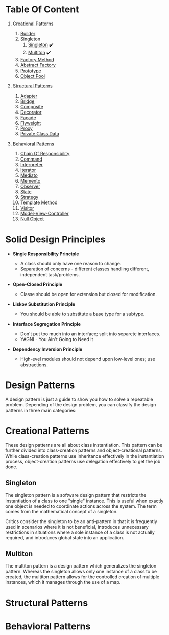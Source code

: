 # Table Of Content

1. [Creational Patterns](#creational_patterns)

    1. [Builder](#)
    2. [Singleton](#singleton)
        1. [Singleton](#singleton) :heavy_check_mark:
        2. [Multiton](#multiton) :heavy_check_mark:
    3. [Factory Method](#)
    4. [Abstract Factory](#)
    5. [Prototype](#)
    6. [Object Pool](#)
  
2. [Structural Patterns](#structural_patterns)

    1. [Adapter](#)
    2. [Bridge](#)
    3. [Composite](#)
    4. [Decorator](#)
    5. [Facade](#)
    6. [Flyweight](#)
    7. [Proxy](#)
    8. [Private Class Data](#)
  
3. [Behavioral Patterns](#behavioral_patterns)
 
    1. [Chain Of Responsibility](#)
    2. [Command](#)
    3. [Interpreter](#)
    4. [Iterator](#)
    5. [Mediato](#)
    6. [Memento](#)
    7. [Observer](#)
    8. [State](#)
    9. [Strategy](#)
    10. [Template Method](#)
    11. [Visitor](#)
    12. [Model-View-Controller](#)
    13. [Null Object](#)

# Solid Design Principles

* __Single Responsibility Principle__
    * A class should only have one reason to change.
    * Separation of concerns - different classes handling different, independent task/problems.

* __Open-Closed Principle__
    * Classe should be open for extension but closed for modification.

* __Liskov Substitution Principle__
    * You should be able to substitute a base type for a subtype.

* __Interface Segregation Principle__
    * Don't put too much into an interface; split into separete interfaces.
    * YAGNI - You Ain't Going to Need It

* __Dependency Inversion Principle__
    * High-evel modules should not depend upon low-level ones; use abstractions.


# Design Patterns

A design pattern is just a guide to show you how to solve a repeatable problem.
Depending of the design problem, you can classify the design patterns in three main categories:


# Creational Patterns <a name="creational_patterns"></a>

These design patterns are all about class instantiation. This pattern can be further divided into class-creation patterns and object-creational patterns. While class-creation patterns use inheritance effectively in the instantiation process, object-creation patterns use delegation effectively to get the job done.

## Singleton <a name="singleton"></a>

The singleton pattern is a software design pattern that restricts the instantiation of a class to one "single" instance. This is useful when exactly one object is needed to coordinate actions across the system. The term comes from the mathematical concept of a singleton.

Critics consider the singleton to be an anti-pattern in that it is frequently used in scenarios where it is not beneficial, introduces unnecessary restrictions in situations where a sole instance of a class is not actually required, and introduces global state into an application.

## Multiton <a name="multiton"></a>

The multiton pattern is a design pattern which generalizes the singleton pattern. Whereas the singleton allows only one instance of a class to be created, the multiton pattern allows for the controlled creation of multiple instances, which it manages through the use of a map.

# Structural Patterns <a name="structural_patterns"></a>

# Behavioral Patterns <a name="behavioral_patterns"></a>

